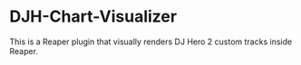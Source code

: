 # DJH-Chart-Visualizer
This is a Reaper plugin that visually renders DJ Hero 2 custom tracks inside Reaper.

